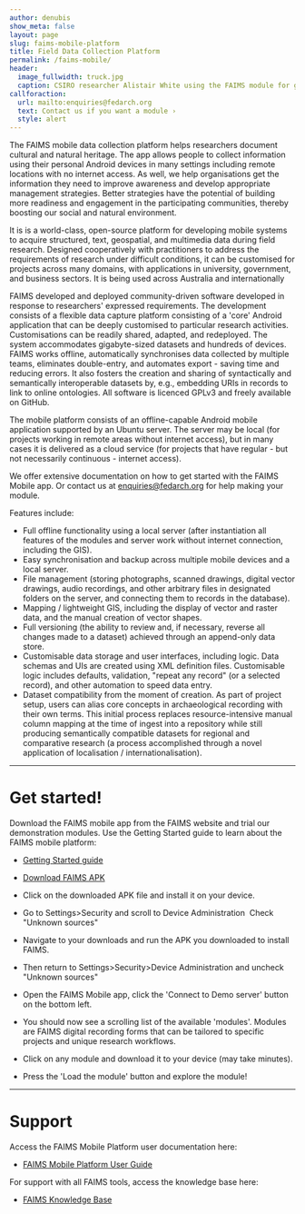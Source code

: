 ```yaml
---
author: denubis
show_meta: false
layout: page
slug: faims-mobile-platform
title: Field Data Collection Platform
permalink: /faims-mobile/
header:
  image_fullwidth: truck.jpg
  caption: CSIRO researcher Alistair White using the FAIMS module for geochemical sampling as part of the Capricorn Distal Footprints Project. (C) CSIRO, Alistair White 2015.
callforaction:
  url: mailto:enquiries@fedarch.org
  text: Contact us if you want a module ›
  style: alert
---
```




The FAIMS mobile data collection platform helps researchers document cultural and natural heritage. The app allows people to collect information using their personal Android devices in many settings including remote locations with no internet access. As well, we help organisations get the information they need to improve awareness and develop appropriate management strategies. Better strategies have the potential of building more readiness and engagement in the participating communities, thereby boosting our social and natural environment. 

It is is a world-class, open-source platform for developing mobile systems to acquire structured, text, geospatial, and multimedia data during field research. Designed cooperatively with practitioners to address the requirements of research under difficult conditions, it can be customised for projects across many domains, with applications in university, government, and business sectors. It is being used across Australia and internationally

FAIMS developed and deployed community-driven software developed in response to researchers' expressed requirements. The development consists of a flexible data capture platform consisting of a 'core' Android application that can be deeply customised to particular research activities. Customisations can be readily shared, adapted, and redeployed. The system accommodates gigabyte-sized datasets and hundreds of devices. FAIMS works offline, automatically synchronises data collected by multiple teams, eliminates double-entry, and automates export - saving time and reducing errors. It also fosters the creation and sharing of syntactically and semantically interoperable datasets by, e.g., embedding URIs in records to link to online ontologies. All software is licenced GPLv3 and freely available on GitHub.

The mobile platform consists of an offline-capable Android mobile application supported by an Ubuntu server. The server may be local (for projects working in remote areas without internet access), but in many cases it is delivered as a cloud service (for projects that have regular - but not necessarily continuous - internet access).

We offer extensive documentation on how to get started with the FAIMS Mobile app. Or contact us at [enquiries@fedarch.org](mailto:enquiries@fedarch.org) for help making your module.

Features include:

* Full offline functionality using a local server (after instantiation all features of the modules and server work without internet connection, including the GIS).
* Easy synchronisation and backup across multiple mobile devices and a local server.
* File management (storing photographs, scanned drawings, digital vector drawings, audio recordings, and other arbitrary files in designated folders on the server, and connecting them to records in the database).
* Mapping / lightweight GIS, including the display of vector and raster data, and the manual creation of vector shapes.
* Full versioning (the ability to review and, if necessary, reverse all changes made to a dataset) achieved through an append-only data store.
* Customisable data storage and user interfaces, including logic. Data schemas and UIs are created using XML definition files. Customisable logic includes defaults, validation, "repeat any record" (or a selected record), and other automation to speed data entry.
* Dataset compatibility from the moment of creation. As part of project setup, users can alias core concepts in archaeological recording with their own terms. This initial process replaces resource-intensive manual column mapping at the time of ingest into a repository while still producing semantically compatible datasets for regional and comparative research (a process accomplished through a novel application of localisation / internationalisation).


* * *

# Get started!

Download the FAIMS mobile app from the FAIMS website and trial our demonstration modules. Use the Getting Started guide to learn about the FAIMS mobile platform:

* [Getting Started guide](https://faimsproject.atlassian.net/wiki/display/MobileUser/Getting+Started)

* [Download FAIMS APK](http://www.fedarch.org/apk/faims-android-latest.apk)
* Click on the downloaded APK file and install it on your device.
* Go to Settings>Security and scroll to Device Administration  Check "Unknown sources"
* Navigate to your downloads and run the APK you downloaded to install FAIMS.
* Then return to Settings>Security>Device Administration and uncheck "Unknown sources"
* Open the FAIMS Mobile app, click the 'Connect to Demo server' button on the bottom left.
* You should now see a scrolling list of the available 'modules'. Modules are FAIMS digital recording forms that can be tailored to specific projects and unique research workflows.
* Click on any module and download it to your device (may take minutes).
* Press the 'Load the module' button and explore the module! 


* * *

# Support

Access the FAIMS Mobile Platform user documentation here:

* [FAIMS Mobile Platform User Guide](https://faimsproject.atlassian.net/wiki/display/MobileUser/Home)

For support with all FAIMS tools, access the knowledge base here:

* [FAIMS Knowledge Base](http://support.fedarch.org)


